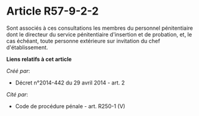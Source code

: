 # Article R57-9-2-2

Sont associés à ces consultations les membres du personnel pénitentiaire dont le directeur du service pénitentiaire
d'insertion et de probation, et, le cas échéant, toute personne extérieure sur invitation du chef d'établissement.

**Liens relatifs à cet article**

_Créé par_:

  - Décret n°2014-442 du 29 avril 2014 - art. 2

_Cité par_:

  - Code de procédure pénale - art. R250-1 (V)
